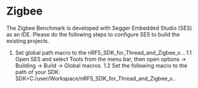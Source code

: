 # Zigbee

The Zigbee Benchmark is developed with Segger Embedded Studio (SES) as an IDE. Please do the following steps to configure SES to build the existing projects.

1. Set global path macro to the nRF5_SDK_for_Thread_and_Zigbee_v...
1.1 Open SES and select Tools from the menu bar, then open options -> Building -> Build -> Global macros. 
1.2 Set the following macro to the path of your SDK: SDK=C:/user/Workspace/nRF5_SDK_for_Thread_and_Zigbee_v..